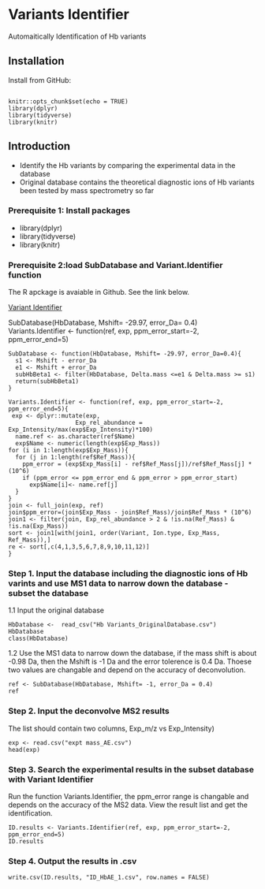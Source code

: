 Variants Identifier
================
Automaitically Identification of Hb variants
## Installation

Install from GitHub:

``` 

```
```{r setup, include=FALSE}
knitr::opts_chunk$set(echo = TRUE)
library(dplyr)
library(tidyverse)
library(knitr)
```

## Introduction
+ Identify the Hb variants by comparing the experimental data in the database
+ Original database contains the theoretical diagnostic ions of Hb variants been tested by mass spectrometry so far 

### Prerequisite 1: Install packages
+ library(dplyr)
+ library(tidyverse)
+ library(knitr)

### Prerequisite 2:load SubDatabase and Variant.Identifier function
The R apckage is avaiable in Github. See the link below.

[Variant Identifier](https://github.com/Linda24bc/VariantsIdentifier)

SubDatabase(HbDatabase, Mshift= -29.97, error_Da= 0.4)  
Variants.Identifier <- function(ref, exp, ppm_error_start=-2, ppm_error_end=5)
```{r,p0, echo=FALSE}
SubDatabase <- function(HbDatabase, Mshift= -29.97, error_Da=0.4){
  s1 <- Mshift - error_Da
  e1 <- Mshift + error_Da
  subHbBeta1 <- filter(HbDatabase, Delta.mass <=e1 & Delta.mass >= s1)
  return(subHbBeta1)
}
```

```{r,p00, echo=FALSE}
Variants.Identifier <- function(ref, exp, ppm_error_start=-2, ppm_error_end=5){
 exp <- dplyr::mutate(exp,
                   Exp_rel_abundance = Exp_Intensity/max(exp$Exp_Intensity)*100)
  name.ref <- as.character(ref$Name)
  exp$Name <- numeric(length(exp$Exp_Mass))
for (i in 1:length(exp$Exp_Mass)){
  for (j in 1:length(ref$Ref_Mass)){
    ppm_error = (exp$Exp_Mass[i] - ref$Ref_Mass[j])/ref$Ref_Mass[j] * (10^6)
    if (ppm_error <= ppm_error_end & ppm_error > ppm_error_start)
      exp$Name[i]<- name.ref[j]
  }
}
join <- full_join(exp, ref) 
join$ppm_error=(join$Exp_Mass - join$Ref_Mass)/join$Ref_Mass * (10^6)
join1 <- filter(join, Exp_rel_abundance > 2 & !is.na(Ref_Mass) & !is.na(Exp_Mass))
sort <- join1[with(join1, order(Variant, Ion.type, Exp_Mass, Ref_Mass)),]
re <- sort[,c(4,1,3,5,6,7,8,9,10,11,12)]
}
```

### Step 1. Input the database including the diagnostic ions of Hb varints and use MS1 data to narrow down the database - subset the database

1.1 Input the original database

```{r,p1, echo=TRUE}
HbDatabase <-  read_csv("Hb Variants_OriginalDatabase.csv")
HbDatabase
class(HbDatabase)
```

1.2 Use the MS1 data to narrow down the database, if the mass shift is about -0.98 Da, then the Mshift is -1 Da and the error tolerence is 0.4 Da. Thoese two values are changable and depend on the accuracy of deconvolution.

```{r,p2, echo=TRUE}
ref <- SubDatabase(HbDatabase, Mshift= -1, error_Da = 0.4)
ref
```

### Step 2. Input the deconvolve MS2 results 
The list should contain two columns,  Exp_m/z vs Exp_Intensity)

```{r,p3, echo=TRUE}
exp <- read.csv("expt mass_AE.csv")
head(exp)
```

### Step 3. Search the experimental results in the subset database with Variant Identifier
Run the function Variants.Identifier, the ppm_error range is changable and depends on the accuracy of the MS2 data. View the result list and get the identification.

```{r,p4, echo=TRUE}
ID.results <- Variants.Identifier(ref, exp, ppm_error_start=-2, ppm_error_end=5)
ID.results
```

### Step 4. Output the results in .csv

```{r,p5, echo=TRUE}
write.csv(ID.results, "ID_HbAE_1.csv", row.names = FALSE)
```
